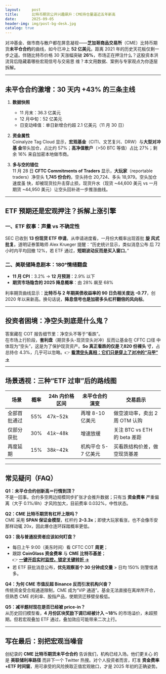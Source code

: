 ```yaml
---
layout:     post
title:      比特币期货公开兴趣飙升：CME持仓量逼近五年新高
date:       2025-09-05
header-img: img/post-bg-desk.jpg
catalog: true
---
```


对冲基金、做市商与散户都在屏息凝视——**芝加哥商品交易所**（CME）比特币期货**未平仓合约**的曲线，如今已冲上 **52 亿美元**，距离 2021 年的历史天花板仅剩一步之遥。伴随比特币价格 30 天涨幅突破 **26%**，市场正在押注什么？这股资本洪流背后隐藏着哪些宏观信号与交易思 维？本文用数据、案例与专家观点为你逐层拆解。

---

## 未平仓合约激增：30 天内 +43% 的三条主线

1. **数据快照**  
   - 11 月末：36.3 亿美元  
   - 12 月中旬：52 亿美元  
   - 日变动峰值：单日新增合约超 2.1 亿美元（11 月 30 日）  

2. **资金属性**  
   Coinalyze Tag Cloud 显示，**宏观基金**（CITI、文艺复兴、DRW）与**大型对冲基 金**带头加仓，占比约 57%；**高净值散户**（>50 BTC 等值）占比 27%；剩余 16% 来自加密本地做市商。

3. **多与空的错位**  
   11 月 28 日 **CFTC Commitments of Traders** 显示，**大玩家**（reportable traders）净空头 **1,745 份合约**，空头持仓 20,724、多头 18,979。空头加仓速度虽 快，却被现货拉升击穿止损，现货升水（现货 ~44,600 美元 vs 一月期货 ~44,950 美元）让空头回补进一步推涨曲线。

---

## ETF 预期还是宏观押注？拆解上涨引擎

### 一、ETF 叙事：声量 vs 不确定性  
SEC 已收到 **13 份现货 ETF 申请**。从申请进度看，一月份大概率出现首批 **旋 风式批复**。道明证券策略师 Alex Krueger 提醒：“历史统计显示，类似消息公布 后 72 小时内平均回撤 12%，若 ETF 通过，**短期波动反而是买入窗口**。”  

### 二、美联储降息剧本：180°情绪翻盘  
- **11 月 CPI**：3.2% → **12 月预测**：2.9% 以下  
- **期货市场隐含的 2025 降息概率**：由 28% 飙至 68%  

利率期货曲线显示：**比特币与 2 年期美债收益率的 90 日负相关度达 -0.77**，创 2020 年以来新高。换句话说，**降息信号也是加密多头杠杆翻倍的风向标**。

---

## 投资者困境：净空头到底是什么鬼？

答案藏在 COT 报告细节里：净空头不等于“看跌”。  
在市场上行阶段，**套利盘**（期货多头-现货空头对冲）反而让基金在 CFTC 口径 中体现为“空头”，这是为了保护现货资产。**So 真正看跌的仅是 7,820 份裸头 寸**，占总持仓 4.3%，几乎可以忽略。👉 **[看清空头真相：它们只是穿上了对冲的“马甲” →](https://okxdog.com/)**

---

## 场景透视：三种“ETF 过审”后的路线图

| 场景 | 概率 | 24h 内价格区间 | 未平仓合约演变 | 交易启示 |
| --- | --- | --- | --- | --- |
| 全部首批通过 | 55% | $47k-$52k | 再增 8-10 亿美元 | 做空波动率，卖出 2 周 OTM 认购 |
| 仅部分获批 | 30% | $41k-$48k | 增速放缓 | 关注 BTC vs ETH 的 beta 差距 |
| 再度延期 | 15% | $38k-$42k | 机构平仓 5-7 亿美元 | 买看跌结构价差，做空现货基差 |

---

## 常见疑问（FAQ）

**Q1：未平仓合约创新高＝行情到顶？**  
不是一回事。合约多空两边规模同步扩张才会推升数据；只有当 **资金费率** 严重偏离（大于 0.1%/8h）才风险加大，目前费率 0.032%，中性状态。

**Q2：CME 比特币期货有杠杆上限吗？**  
CME 采用 **SPAN 保证金模型**，杠杆约 **2–3.3x**；即使大玩家看涨，也不会像币安那样动辄 20x，因此爆仓连环踩踏概率更低。

**Q3：我与普通投资者应该如何盯盘？**  
- 每日上午 9:00（美东时间）看 CFTC COT **周更**；  
- 跟踪 **CoinGlass 资金费率** 与 **CME 比特币基差**；  
👉 **[一键开启实时监控，锁定关键转折 →](https://okxdog.com/)**  
- 若 ETF 获批消息公布，**优先观察首个 30 分钟成交量** > 日均 150% 则警惕诱多。

**Q4：为何 CME 市值反超 Binance 反而引发机构兴奋？**  
传统资金受合规通道限制，CME 成为“VIP 通道”。基金无法直接在离岸所开仓，但熟悉 CME 的利率、股指产品，使期货迁移壁垒极低。

**Q5：减半题材现在是否已经被 price-in？**  
从历史回归模型看，**4 月份区块奖励下调已经被计入 ~18%** 的市场溢价，未超预期。但若宏观叠加 ETF 通过，叠加效应可能带来二次上行。

---

## 写在最后：别把宏观当噪音

创纪录的 **CME 比特币期货未平仓合约** 告诉我们，机构已经入场。他们更关心 的是 **美联储利率路径** 而非下一个 Twitter 热搜。对个人投资者而言，盯准 **资金费率+ETF 时间窗**，用可承受的风险换取正值宏观敞口，才是 2025 年初的正确姿势。